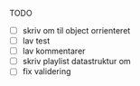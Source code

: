 TODO
- [ ] skriv om til object orrienteret
- [ ] lav test
- [ ] lav kommentarer
- [ ] skriv playlist datastruktur om
- [ ] fix validering
